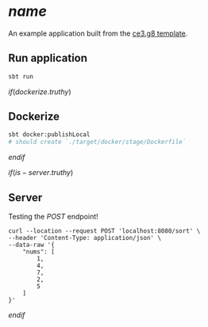 # $name$

An example application built from the [ce3.g8 template](https://github.com/typelevel/ce3.g8).

## Run application

```bash
sbt run
```

$if(dockerize.truthy)$
## Dockerize

```bash
sbt docker:publishLocal
# should create `./target/docker/stage/Dockerfile`
```
$endif$


$if(is-server.truthy)$
## Server
Testing the _POST_ endpoint!
```
curl --location --request POST 'localhost:8080/sort' \
--header 'Content-Type: application/json' \
--data-raw '{
    "nums": [
        1,
        4,
        7,
        2,
        5
    ]
}'
```
$endif$
